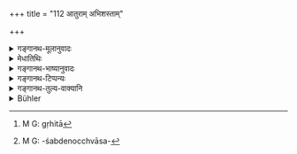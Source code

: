 +++
title = "112 आतुराम् अभिशस्ताम्"

+++

<details><summary>गङ्गानथ-मूलानुवादः</summary>

When a cow is sick, or threatened with danger from thieves, tigers and the like, or falls, or becomes stuck in a morass, he shall rescue her with all his strength.—(112)
</details>

<details><summary>मेधातिथिः</summary>

[^१५७]:
     M G: sarvopāyair

**आतुरां** व्याधिताम् । **अभिशस्तां** गृहिताम्[^१५८] । **भयैर्** **व्याघ्रादि**निमित्तैः । **सर्वेण** सामर्थ्येन **प्राण**शब्दोच्छ्वासपवन[^१५९] एव, अलपप्राणैर् महाप्राण इति स्थूले बलवति च प्रयोगदर्शनात् । तेन स्वयम् अशक्तेन सहायकोपादानेनाप्य् उद्धारः कर्तव्यः ॥ ११.११२ ॥


[^१५९]:
     M G: -śabdenocchvāsa-


[^१५८]:
     M G: gṛhitā
</details>

<details><summary>गङ्गानथ-भाष्यानुवादः</summary>

‘*Sick*’—suffering from a disease.

‘*Threatened*’—caught up—‘*by danger*’ proceeding ‘*from thieves, tigers and the like*.’

‘*Sarvaprāṇaiḥ*’—with all his strength. The word ‘*prāṇa*’ does not always mean the *life-breath*; as we find such expressions ‘*alpaprāṇa*’ and ‘*mahāprāṇa*’ in the sense of *weak* and *strong* respectively. Thus, when he is unable, by himself, to rescue her, he should bring about bur rescue with the help of other men.—(112)
</details>

<details><summary>गङ्गानथ-टिप्पन्यः</summary>

**(verses 11.108-116)  
**

See Explanatory notes for [Verse 11.108].
</details>

<details><summary>गङ्गानथ-तुल्य-वाक्यानि</summary>

**(verses 11.108-116)  
**

See Comparative notes for [Verse 11.108].
</details>

<details><summary>Bühler</summary>

113	(When a cow is) sick, or is threatened by danger from thieves, tigers, and the like, or falls, or sticks in a morass, he must relieve her by all possible means:
</details>
